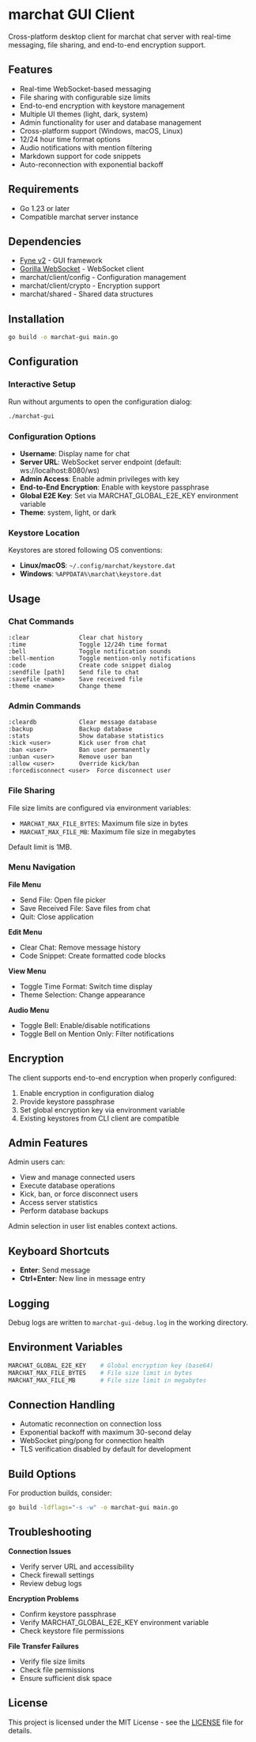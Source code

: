 # marchat GUI Client

Cross-platform desktop client for marchat chat server with real-time messaging, file sharing, and end-to-end encryption support.

## Features

- Real-time WebSocket-based messaging
- File sharing with configurable size limits
- End-to-end encryption with keystore management
- Multiple UI themes (light, dark, system)
- Admin functionality for user and database management
- Cross-platform support (Windows, macOS, Linux)
- 12/24 hour time format options
- Audio notifications with mention filtering
- Markdown support for code snippets
- Auto-reconnection with exponential backoff

## Requirements

- Go 1.23 or later
- Compatible marchat server instance

## Dependencies

- [Fyne v2](https://fyne.io/) - GUI framework
- [Gorilla WebSocket](https://github.com/gorilla/websocket) - WebSocket client
- marchat/client/config - Configuration management
- marchat/client/crypto - Encryption support
- marchat/shared - Shared data structures

## Installation

```bash
go build -o marchat-gui main.go
```

## Configuration

### Interactive Setup

Run without arguments to open the configuration dialog:

```bash
./marchat-gui
```

### Configuration Options

- **Username**: Display name for chat
- **Server URL**: WebSocket server endpoint (default: ws://localhost:8080/ws)
- **Admin Access**: Enable admin privileges with key
- **End-to-End Encryption**: Enable with keystore passphrase
- **Global E2E Key**: Set via MARCHAT_GLOBAL_E2E_KEY environment variable
- **Theme**: system, light, or dark

### Keystore Location

Keystores are stored following OS conventions:
- **Linux/macOS**: `~/.config/marchat/keystore.dat`
- **Windows**: `%APPDATA%\marchat\keystore.dat`

## Usage

### Chat Commands

```
:clear              Clear chat history
:time               Toggle 12/24h time format
:bell               Toggle notification sounds
:bell-mention       Toggle mention-only notifications
:code               Create code snippet dialog
:sendfile [path]    Send file to chat
:savefile <name>    Save received file
:theme <name>       Change theme
```

### Admin Commands

```
:cleardb            Clear message database
:backup             Backup database
:stats              Show database statistics
:kick <user>        Kick user from chat
:ban <user>         Ban user permanently
:unban <user>       Remove user ban
:allow <user>       Override kick/ban
:forcedisconnect <user>  Force disconnect user
```

### File Sharing

File size limits are configured via environment variables:
- `MARCHAT_MAX_FILE_BYTES`: Maximum file size in bytes
- `MARCHAT_MAX_FILE_MB`: Maximum file size in megabytes

Default limit is 1MB.

### Menu Navigation

**File Menu**
- Send File: Open file picker
- Save Received File: Save files from chat
- Quit: Close application

**Edit Menu**
- Clear Chat: Remove message history
- Code Snippet: Create formatted code blocks

**View Menu**
- Toggle Time Format: Switch time display
- Theme Selection: Change appearance

**Audio Menu**
- Toggle Bell: Enable/disable notifications
- Toggle Bell on Mention Only: Filter notifications

## Encryption

The client supports end-to-end encryption when properly configured:

1. Enable encryption in configuration dialog
2. Provide keystore passphrase
3. Set global encryption key via environment variable
4. Existing keystores from CLI client are compatible

## Admin Features

Admin users can:
- View and manage connected users
- Execute database operations
- Kick, ban, or force disconnect users
- Access server statistics
- Perform database backups

Admin selection in user list enables context actions.

## Keyboard Shortcuts

- **Enter**: Send message
- **Ctrl+Enter**: New line in message entry

## Logging

Debug logs are written to `marchat-gui-debug.log` in the working directory.

## Environment Variables

```bash
MARCHAT_GLOBAL_E2E_KEY    # Global encryption key (base64)
MARCHAT_MAX_FILE_BYTES    # File size limit in bytes
MARCHAT_MAX_FILE_MB       # File size limit in megabytes
```

## Connection Handling

- Automatic reconnection on connection loss
- Exponential backoff with maximum 30-second delay
- WebSocket ping/pong for connection health
- TLS verification disabled by default for development

## Build Options

For production builds, consider:

```bash
go build -ldflags="-s -w" -o marchat-gui main.go
```

## Troubleshooting

**Connection Issues**
- Verify server URL and accessibility
- Check firewall settings
- Review debug logs

**Encryption Problems**
- Confirm keystore passphrase
- Verify MARCHAT_GLOBAL_E2E_KEY environment variable
- Check keystore file permissions

**File Transfer Failures**
- Verify file size limits
- Check file permissions
- Ensure sufficient disk space

## License


This project is licensed under the MIT License - see the [LICENSE](LICENSE) file for details.
